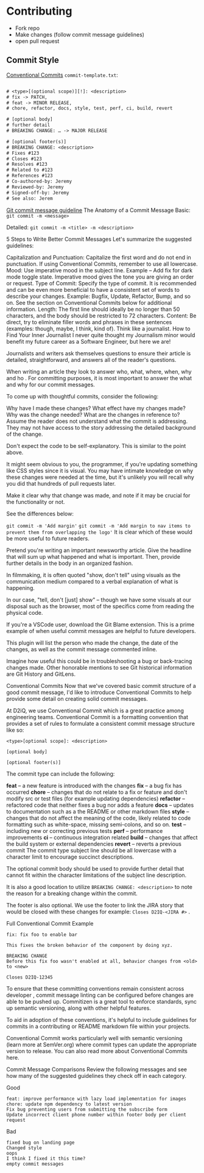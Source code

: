 # Contributing

* Fork repo
* Make changes (follow commit message guidelines)
* open pull request

## Commit Style

[Conventional Commits](https://www.conventionalcommits.org/en/v1.0.0)
`commit-template.txt`:

```txt

# <type>[(optional scope)][!]: <description>
# fix -> PATCH,
# feat -> MINOR RELEASE,
# chore, refactor, docs, style, test, perf, ci, build, revert

# [optional body]
# further detail
# BREAKING CHANGE: … -> MAJOR RELEASE

# [optional footer(s)]
# BREAKING CHANGE: <description>
# Fixes #123
# Closes #123
# Resolves #123
# Related to #123
# References #123
# Co-authored-by: Jeremy
# Reviewed-by: Jeremy
# Signed-off-by: Jeremy
# See also: Jerem
```

[Git commit message guideline](https://www.freecodecamp.org/news/how-to-write-better-git-commit-messages/)
The Anatomy of a Commit Message
Basic:
`git commit -m <message>`

Detailed:
`git commit -m <title> -m <description>`

5 Steps to Write Better Commit Messages
Let's summarize the suggested guidelines:

Capitalization and Punctuation: Capitalize the first word and do not end in
punctuation. If using Conventional Commits, remember to use all lowercase.
Mood: Use imperative mood in the subject line. Example – Add fix for dark mode
toggle state. Imperative mood gives the tone you are giving an order or request.
Type of Commit: Specify the type of commit. It is recommended and can be even
more beneficial to have a consistent set of words to describe your changes.
Example: Bugfix, Update, Refactor, Bump, and so on. See the section on
Conventional Commits below for additional information.
Length: The first line should ideally be no longer than 50 characters, and the
body should be restricted to 72 characters.
Content: Be direct, try to eliminate filler words and phrases in these
sentences (examples: though, maybe, I think, kind of). Think like a journalist.
How to Find Your Inner Journalist
I never quite thought my Journalism minor would benefit my future career as a
Software Engineer, but here we are!

Journalists and writers ask themselves questions to ensure their article is
detailed, straightforward, and answers all of the reader's questions.

When writing an article they look to answer who, what, where, when, why and ho
. For committing purposes, it is most important to answer the what and why for
our commit messages.

To come up with thoughtful commits, consider the following:

Why have I made these changes?
What effect have my changes made?
Why was the change needed?
What are the changes in reference to?
Assume the reader does not understand what the commit is addressing. They may
not have access to the story addressing the detailed background of the change.

Don't expect the code to be self-explanatory. This is similar to the point
above.

It might seem obvious to you, the programmer, if you're updating something
like CSS styles since it is visual. You may have intimate knowledge on why
these changes were needed at the time, but it's unlikely you will recall why
you did that hundreds of pull requests later.

Make it clear why that change was made, and note if it may be crucial for the
functionality or not.

See the differences below:

`git commit -m 'Add margin'`
`git commit -m 'Add margin to nav items to prevent them from overlapping the
logo'`
It is clear which of these would be more useful to future readers.

Pretend you're writing an important newsworthy article. Give the headline that
will sum up what happened and what is important. Then, provide further details
in the body in an organized fashion.

In filmmaking, it is often quoted "show, don't tell" using visuals as the
communication medium compared to a verbal explanation of what is happening.

In our case, "tell, don't [just] show" – though we have some visuals at our
disposal such as the browser, most of the specifics come from reading the
physical code.

If you're a VSCode user, download the Git Blame extension. This is a prime
example of when useful commit messages are helpful to future developers.

This plugin will list the person who made the change, the date of the changes,
as well as the commit message commented inline.

Imagine how useful this could be in troubleshooting a bug or back-tracing
changes made. Other honorable mentions to see Git historical information are
Git History and GitLens.

Conventional Commits
Now that we've covered basic commit structure of a good commit message, I'd
like to introduce Conventional Commits to help provide some detail on creating
solid commit messages.

At D2iQ, we use Conventional Commit which is a great practice among
engineering teams. Conventional Commit is a formatting convention that
provides a set of rules to formulate a consistent commit message structure
like so:

```gitcommit
<type>[optional scope]: <description>

[optional body]

[optional footer(s)]
```

The commit type can include the following:

**feat** – a new feature is introduced with the changes
**fix** – a bug fix has occurred
**chore** – changes that do not relate to a fix or feature and don't modify src or
test files (for example updating dependencies)
**refactor** – refactored code that neither fixes a bug nor adds a feature
**docs** – updates to documentation such as a the README or other markdown files
**style** – changes that do not affect the meaning of the code, likely related to
code formatting such as white-space, missing semi-colons, and so on.
**test** – including new or correcting previous tests
**perf** – performance improvements
**ci** – continuous integration related
**build** – changes that affect the build system or external dependencies
**revert** – reverts a previous commit
The commit type subject line should be all lowercase with a character limit to
encourage succinct descriptions.

The optional commit body should be used to provide further detail that cannot
fit within the character limitations of the subject line description.

It is also a good location to utilize `BREAKING CHANGE: <description>` to note
the reason for a breaking change within the commit.

The footer is also optional. We use the footer to link the JIRA story that
would be closed with these changes for example: `Closes D2IQ-<JIRA #>` .

Full Conventional Commit Example

```gitcommit
fix: fix foo to enable bar

This fixes the broken behavior of the component by doing xyz. 

BREAKING CHANGE
Before this fix foo wasn't enabled at all, behavior changes from <old> to <new>

Closes D2IQ-12345
```

To ensure that these committing conventions remain consistent across developer
, commit message linting can be configured before changes are able to be
pushed up. Commitizen is a great tool to enforce standards, sync up semantic
versioning, along with other helpful features.

To aid in adoption of these conventions, it's helpful to include guidelines
for commits in a contributing or README markdown file within your projects.

Conventional Commit works particularly well with semantic versioning (learn
more at SemVer.org) where commit types can update the appropriate version to
release. You can also read more about Conventional Commits here.

Commit Message Comparisons
Review the following messages and see how many of the suggested guidelines
they check off in each category.

Good

```gitcommit
feat: improve performance with lazy load implementation for images
chore: update npm dependency to latest version
Fix bug preventing users from submitting the subscribe form
Update incorrect client phone number within footer body per client request
```

Bad

```gitcommit
fixed bug on landing page
Changed style
oops
I think I fixed it this time?
empty commit messages
```
